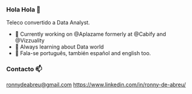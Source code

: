 ### Hola Hola 👋

Teleco convertido a Data Analyst.


- 🔭 Currently working on @Aplazame formerly at @Cabify and @Vizzuality
- 🌱 Always learning about Data world
- 👯 Fala-se português, también español and english too.


### Contacto 📫
ronnydeabreu@gmail.com
https://www.linkedin.com/in/ronny-de-abreu/


<!--
**ronnyccs24/ronnyccs24** is a ✨ _special_ ✨ repository because its `README.md` (this file) appears on your GitHub profile.
